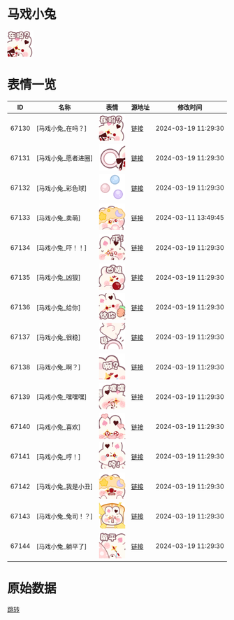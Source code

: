 # 马戏小兔

<img src="./cover.png" height="60" alt="cover" />

# 表情一览

|ID|名称|表情|源地址|修改时间|
|----|----|----|----|----|
|67130|[马戏小兔_在吗？]|<img src="./pic/067130_%5B马戏小兔_在吗？%5D.png" height="60" alt="在吗？"/>|[链接](https://i0.hdslb.com/bfs/garb/a189797cd56d257b3e130721805ce3ff462a1008.png)|2024-03-19 11:29:30|
|67131|[马戏小兔_愿者进圈]|<img src="./pic/067131_%5B马戏小兔_愿者进圈%5D.png" height="60" alt="愿者进圈"/>|[链接](https://i0.hdslb.com/bfs/garb/66bd648eb06dca31f47490c90c3fdb5e0a49d793.png)|2024-03-19 11:29:30|
|67132|[马戏小兔_彩色球]|<img src="./pic/067132_%5B马戏小兔_彩色球%5D.png" height="60" alt="彩色球"/>|[链接](https://i0.hdslb.com/bfs/garb/84b79828e3038ddcda20c1323fd48609e7f8d1d3.png)|2024-03-19 11:29:30|
|67133|[马戏小兔_卖萌]|<img src="./pic/067133_%5B马戏小兔_卖萌%5D.png" height="60" alt="卖萌"/>|[链接](https://i0.hdslb.com/bfs/garb/c1adcc6ddcbaeb9edd054a2a8891b15ce79d84ed.png)|2024-03-11 13:49:45|
|67134|[马戏小兔_吓！！]|<img src="./pic/067134_%5B马戏小兔_吓！！%5D.png" height="60" alt="吓！！"/>|[链接](https://i0.hdslb.com/bfs/garb/7dd933bc562b4b36bb5104aec3689f909718ef6c.png)|2024-03-19 11:29:30|
|67135|[马戏小兔_凶狠]|<img src="./pic/067135_%5B马戏小兔_凶狠%5D.png" height="60" alt="凶狠"/>|[链接](https://i0.hdslb.com/bfs/garb/5f11b3f01b9d82f1f071a13ee6bf6989d3a21771.png)|2024-03-19 11:29:30|
|67136|[马戏小兔_给你]|<img src="./pic/067136_%5B马戏小兔_给你%5D.png" height="60" alt="给你"/>|[链接](https://i0.hdslb.com/bfs/garb/6ffb59b73d445ca7f39ddb6dff27c6c85e94ec3f.png)|2024-03-19 11:29:30|
|67137|[马戏小兔_很稳]|<img src="./pic/067137_%5B马戏小兔_很稳%5D.png" height="60" alt="很稳"/>|[链接](https://i0.hdslb.com/bfs/garb/893a6fdd5fceccd8ede072aa9a401616ec10bf2d.png)|2024-03-19 11:29:30|
|67138|[马戏小兔_啊？]|<img src="./pic/067138_%5B马戏小兔_啊？%5D.png" height="60" alt="啊？"/>|[链接](https://i0.hdslb.com/bfs/garb/6f93255c199e941869c5e4127adb5881ad2ec782.png)|2024-03-19 11:29:30|
|67139|[马戏小兔_嘿嘿嘿]|<img src="./pic/067139_%5B马戏小兔_嘿嘿嘿%5D.png" height="60" alt="嘿嘿嘿"/>|[链接](https://i0.hdslb.com/bfs/garb/24d4c2ade927ccb6a252e00405d9c5721b5562ab.png)|2024-03-19 11:29:30|
|67140|[马戏小兔_喜欢]|<img src="./pic/067140_%5B马戏小兔_喜欢%5D.png" height="60" alt="喜欢"/>|[链接](https://i0.hdslb.com/bfs/garb/157da14177b17be0587f3c1a91e60189e4f1660d.png)|2024-03-19 11:29:30|
|67141|[马戏小兔_哼！]|<img src="./pic/067141_%5B马戏小兔_哼！%5D.png" height="60" alt="哼！"/>|[链接](https://i0.hdslb.com/bfs/garb/f247356d433ec7ab943e8e0ce02f5b7b55127d76.png)|2024-03-19 11:29:30|
|67142|[马戏小兔_我是小丑]|<img src="./pic/067142_%5B马戏小兔_我是小丑%5D.png" height="60" alt="我是小丑"/>|[链接](https://i0.hdslb.com/bfs/garb/3069e7470c14c0ac718e446f58c75197d3affee5.png)|2024-03-19 11:29:30|
|67143|[马戏小兔_兔司！？]|<img src="./pic/067143_%5B马戏小兔_兔司！？%5D.png" height="60" alt="兔司！？"/>|[链接](https://i0.hdslb.com/bfs/garb/7155dc5495a261c2300be9bd24ad191e74b5ca2f.png)|2024-03-19 11:29:30|
|67144|[马戏小兔_躺平了]|<img src="./pic/067144_%5B马戏小兔_躺平了%5D.png" height="60" alt="躺平了"/>|[链接](https://i0.hdslb.com/bfs/garb/aa94d6f997d66231dc638c65bc8de9be305a3e39.png)|2024-03-19 11:29:30|

# 原始数据

[跳转](./raw.json)

